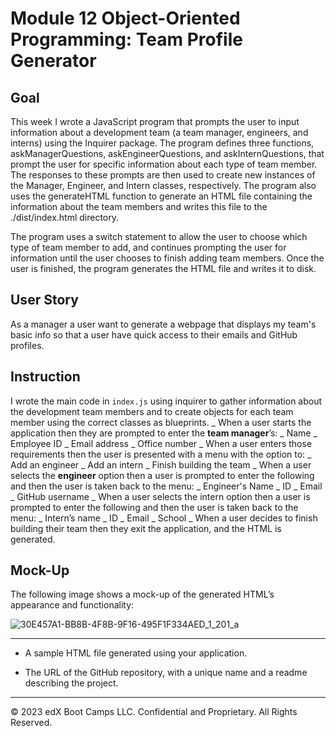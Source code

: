# Module 12 Object-Oriented Programming: Team Profile Generator

## Goal

This week I wrote a JavaScript program that prompts the user to input information about a development team (a team manager, engineers, and interns) using the Inquirer package. The program defines three functions, askManagerQuestions, askEngineerQuestions, and askInternQuestions, that prompt the user for specific information about each type of team member. The responses to these prompts are then used to create new instances of the Manager, Engineer, and Intern classes, respectively. The program also uses the generateHTML function to generate an HTML file containing the information about the team members and writes this file to the ./dist/index.html directory.

The program uses a switch statement to allow the user to choose which type of team member to add, and continues prompting the user for information until the user chooses to finish adding team members. Once the user is finished, the program generates the HTML file and writes it to disk.

## User Story

As a manager a user want to generate a webpage that displays my team's basic info so that a user have quick access to their emails and GitHub profiles.

## Instruction

I wrote the main code in `index.js` using inquirer to gather information about the development team members and to create objects for each team member using the correct classes as blueprints.
_ When a user starts the application then they are prompted to enter the **team manager**’s:
_ Name
_ Employee ID
_ Email address
_ Office number
_ When a user enters those requirements then the user is presented with a menu with the option to:
_ Add an engineer
_ Add an intern
_ Finish building the team
_ When a user selects the **engineer** option then a user is prompted to enter the following and then the user is taken back to the menu:
_ Engineer's Name
_ ID
_ Email
_ GitHub username
_ When a user selects the intern option then a user is prompted to enter the following and then the user is taken back to the menu:
_ Intern’s name
_ ID
_ Email
_ School
_ When a user decides to finish building their team then they exit the application, and the HTML is generated.


## Mock-Up

The following image shows a mock-up of the generated HTML’s appearance and functionality:

![30E457A1-BB8B-4F8B-9F16-495F1F334AED_1_201_a](https://user-images.githubusercontent.com/93196580/223346108-40e6e654-d801-424d-92b2-7d048cc2f2db.jpeg)


---

- A sample HTML file generated using your application.

- The URL of the GitHub repository, with a unique name and a readme describing the project.

---

© 2023 edX Boot Camps LLC. Confidential and Proprietary. All Rights Reserved.
